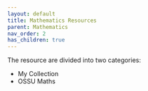 ```yaml
---
layout: default
title: Mathematics Resources
parent: Mathematics
nav_order: 2
has_children: true
---
```


The resource are divided into two categories:

* My Collection
* OSSU Maths
